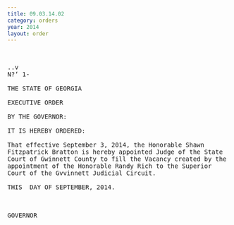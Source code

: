 ```yaml
---
title: 09.03.14.02
category: orders
year: 2014
layout: order
---
```


<pre>   

..v
N?‘ 1-

THE STATE OF GEORGIA

EXECUTIVE ORDER

BY THE GOVERNOR:

IT IS HEREBY ORDERED:

That effective September 3, 2014, the Honorable Shawn
Fitzpatrick Bratton is hereby appointed Judge of the State
Court of Gwinnett County to fill the Vacancy created by the
appointment of the Honorable Randy Rich to the Superior
Court of the Gvvinnett Judicial Circuit.

THIS  DAY OF SEPTEMBER, 2014.



GOVERNOR

</pre>
